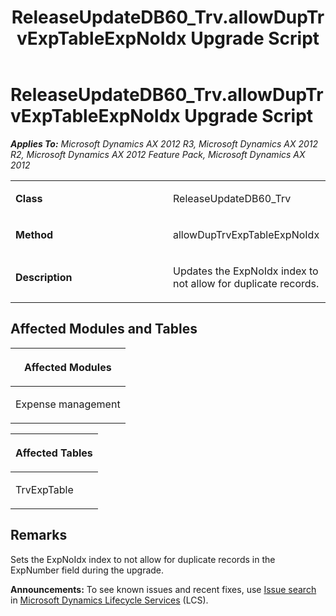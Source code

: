 ﻿---
title: ReleaseUpdateDB60_Trv.allowDupTrvExpTableExpNoIdx Upgrade Script
TOCTitle: ReleaseUpdateDB60_Trv.allowDupTrvExpTableExpNoIdx Upgrade Script
ms:assetid: 9e07f1ac-c5eb-7723-3ef1-fe82a9247d6c
ms:mtpsurl: https://msdn.microsoft.com/en-us/library/JJ736638(v=AX.60)
ms:contentKeyID: 49710081
ms.date: 05/18/2015
mtps_version: v=AX.60
---

# ReleaseUpdateDB60\_Trv.allowDupTrvExpTableExpNoIdx Upgrade Script 


_**Applies To:** Microsoft Dynamics AX 2012 R3, Microsoft Dynamics AX 2012 R2, Microsoft Dynamics AX 2012 Feature Pack, Microsoft Dynamics AX 2012_

<table>
<colgroup>
<col style="width: 50%" />
<col style="width: 50%" />
</colgroup>
<tbody>
<tr class="odd">
<td><p><strong>Class</strong></p></td>
<td><p>ReleaseUpdateDB60_Trv</p></td>
</tr>
<tr class="even">
<td><p><strong>Method</strong></p></td>
<td><p>allowDupTrvExpTableExpNoIdx</p></td>
</tr>
<tr class="odd">
<td><p><strong>Description</strong></p></td>
<td><p>Updates the ExpNoIdx index to not allow for duplicate records.</p></td>
</tr>
</tbody>
</table>


## Affected Modules and Tables

<table>
<colgroup>
<col style="width: 100%" />
</colgroup>
<thead>
<tr class="header">
<th><p>Affected Modules</p></th>
</tr>
</thead>
<tbody>
<tr class="odd">
<td><p>Expense management</p></td>
</tr>
</tbody>
</table>


<table>
<colgroup>
<col style="width: 100%" />
</colgroup>
<thead>
<tr class="header">
<th><p>Affected Tables</p></th>
</tr>
</thead>
<tbody>
<tr class="odd">
<td><p>TrvExpTable</p></td>
</tr>
</tbody>
</table>


## Remarks

Sets the ExpNoIdx index to not allow for duplicate records in the ExpNumber field during the upgrade.

  
**Announcements:** To see known issues and recent fixes, use [Issue search](http://go.microsoft.com/fwlink/?linkid=389258) in [Microsoft Dynamics Lifecycle Services](http://go.microsoft.com/fwlink/?linkid=306505) (LCS).

